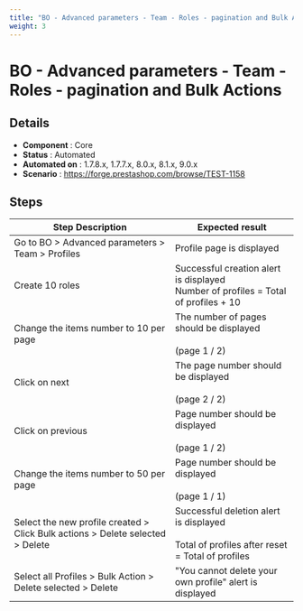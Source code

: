 ```yaml
---
title: "BO - Advanced parameters - Team - Roles - pagination and Bulk Actions"
weight: 3
---
```


# BO - Advanced parameters - Team - Roles - pagination and Bulk Actions
## Details
* **Component** : Core
* **Status** : Automated
* **Automated on** : 1.7.8.x, 1.7.7.x, 8.0.x, 8.1.x, 9.0.x
* **Scenario** : https://forge.prestashop.com/browse/TEST-1158

## Steps
| Step Description | Expected result |
| ----- | ----- |
| Go to BO > Advanced parameters > Team > Profiles | Profile page is displayed |
| Create 10 roles | Successful creation alert is displayed<br>Number of profiles = Total of profiles + 10 |
| Change the items number to 10 per page | The number of pages should be displayed <br><br>(page 1 / 2) |
| Click on next | The page number should be displayed <br><br>(page 2 / 2) |
| Click on previous | Page number should be displayed<br><br>(page 1 / 2) |
| Change the items number to 50 per page | Page number should be displayed <br><br>(page 1 / 1) |
| Select the new profile created > Click Bulk actions > Delete selected > Delete | Successful deletion alert is displayed<br><br>Total of profiles after reset = Total of profiles |
| Select all Profiles > Bulk Action > Delete selected > Delete | "You cannot delete your own profile" alert is displayed |
